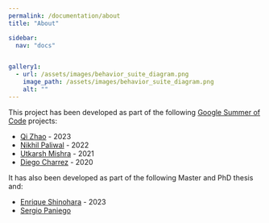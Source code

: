 ```yaml
---
permalink: /documentation/about
title: "About"

sidebar:
  nav: "docs"


gallery1:
  - url: /assets/images/behavior_suite_diagram.png
    image_path: /assets/images/behavior_suite_diagram.png
    alt: ""
---
```



This project has been developed as part of the following [Google Summer of Code](https://summerofcode.withgoogle.com/) projects:

* [Qi Zhao](https://github.com/TheRoboticsClub/gsoc2023-Meiqi_Zhao) - 2023
* [Nikhil Paliwal](https://github.com/TheRoboticsClub/gsoc2022-Nikhil_Paliwal) - 2022
* [Utkarsh Mishra](https://github.com/TheRoboticsClub/gsoc2021-Utkarsh_Mishra) - 2021
* [Diego Charrez](https://github.com/TheRoboticsClub/colab-gsoc2020-Diego_Charrez) - 2020

It has also been developed as part of the following Master and PhD thesis and:

* [Enrique Shinohara](https://github.com/RoboticsLabURJC/2022-tfm-enrique-shinohara) - 2023
* [Sergio Paniego](https://sergiopaniego.github.io/)

